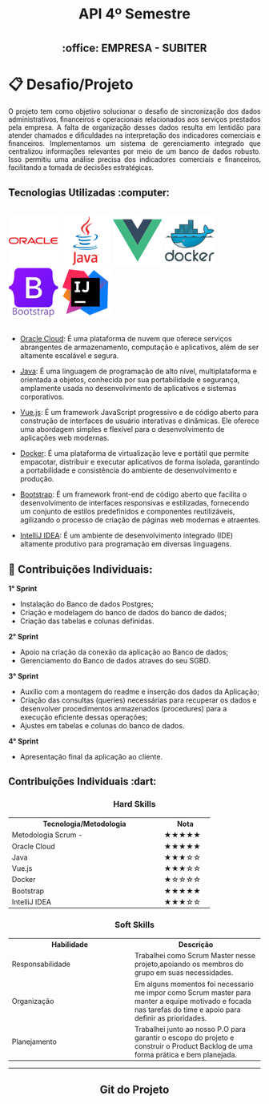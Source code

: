 <html>
<body>
 <h1 align="center"> API 4º Semestre</h1>
 <h1 align="center"> 
 <h2 align="center">:office: EMPRESA - SUBITER</h2>
 
# :clipboard: Desafio/Projeto
  

  <p align="justify" style="font-family:roboto;"> O projeto tem como objetivo solucionar o desafio de sincronização dos dados administrativos, financeiros e operacionais relacionados aos serviços prestados pela empresa. A falta de organização desses dados resulta em lentidão para atender chamados e dificuldades na interpretação dos indicadores comerciais e financeiros. Implementamos um sistema de gerenciamento integrado que centralizou informações relevantes por meio de um banco de dados robusto. Isso permitiu uma análise precisa dos indicadores comerciais e financeiros, facilitando a tomada de decisões estratégicas.

<h2 style="font-family:roboto;"> Tecnologias Utilizadas :computer:</h2>
 
 <div style="display: inline_block"><br> 
 <img src="https://raw.githubusercontent.com/devicons/devicon/1119b9f84c0290e0f0b38982099a2bd027a48bf1/icons/oracle/oracle-original.svg" width="100"    height="100" />	 
 <img src="https://raw.githubusercontent.com/devicons/devicon/1119b9f84c0290e0f0b38982099a2bd027a48bf1/icons/java/java-original-wordmark.svg" width="100"    height="100" />
 <img src="https://raw.githubusercontent.com/devicons/devicon/1119b9f84c0290e0f0b38982099a2bd027a48bf1/icons/vuejs/vuejs-original.svg" width="100" height="100" />
 <img src="https://raw.githubusercontent.com/devicons/devicon/1119b9f84c0290e0f0b38982099a2bd027a48bf1/icons/docker/docker-original-wordmark.svg" width="100" height="100" />
 <img src="https://raw.githubusercontent.com/devicons/devicon/1119b9f84c0290e0f0b38982099a2bd027a48bf1/icons/bootstrap/bootstrap-original-wordmark.svg" width="100" height="100" />
 <img src="https://raw.githubusercontent.com/devicons/devicon/1119b9f84c0290e0f0b38982099a2bd027a48bf1/icons/intellij/intellij-original.svg" width="100" height="100" />
</div>
 
<br>
 
  <ul>
  <li><a href="https://www.oracle.com/br/cloud/">Oracle Cloud</a>: É uma plataforma de nuvem que oferece serviços abrangentes de armazenamento, computação e aplicativos, além de ser altamente escalável e segura.</p></li>
  </li>	  
  <li><a href="https://www.java.com/pt-BR/">Java</a>: É uma linguagem de programação de alto nível, multiplataforma e orientada a objetos, conhecida por sua portabilidade e segurança, amplamente usada no desenvolvimento de aplicativos e sistemas corporativos.</p></li>
  </li>
   <li><a href="https://vuejs.org/">Vue.js</a>: É um framework JavaScript progressivo e de código aberto para construção de interfaces de usuário interativas e dinâmicas. Ele oferece uma abordagem simples e flexível para o desenvolvimento de aplicações web modernas.</p></li>
  </li>
   <li><a href="https://www.docker.com/">Docker</a>: É uma plataforma de virtualização leve e portátil que permite empacotar, distribuir e executar aplicativos de forma isolada, garantindo a portabilidade e consistência do ambiente de desenvolvimento e produção.</p></li>
  </li>
   <li><a href="https://getbootstrap.com/">Bootstrap</a>: É um framework front-end de código aberto que facilita o desenvolvimento de interfaces responsivas e estilizadas, fornecendo um conjunto de estilos predefinidos e componentes reutilizáveis, agilizando o processo de criação de páginas web modernas e atraentes.</p></li>
  </li>
  <li><a href="https://www.jetbrains.com/idea/">IntelliJ IDEA</a>: É um ambiente de desenvolvimento integrado (IDE) altamente produtivo para programação em diversas linguagens.</p></li>
  </li>
  </ul>

 ## :dart: Contribuições Individuais:

 **1° Sprint**
- Instalação do Banco de dados Postgres;
- Criação e modelagem do banco de dados do banco de dados;
- Criação das tabelas e colunas definidas.

 **2° Sprint**  
- Apoio na criação da conexão da aplicação ao Banco de dados;
- Gerenciamento do Banco de dados atraves do seu SGBD.

 **3° Sprint**
 - Auxilio com a montagem do readme e inserção dos dados da Aplicação;
 - Criação das consultas (queries) necessárias para recuperar os dados e desenvolver procedimentos armazenados (procedures) para a execução eficiente dessas operações;
 - Ajustes em tabelas e colunas do banco de dados.

 **4° Sprint**
 - Apresentação final da aplicação ao cliente.
  
  <h2 style="font-family:roboto;"> Contribuições Individuais :dart:</h2>

  <h3 align="center"> Hard Skills </h3>
  <table align="center">
    <tr>
      <th width="290px">Tecnologia/Metodologia</th>
      <th width="85px">Nota</th>
    </tr>
    <tr>
      <td>Metodologia Scrum -</td>
      <td>★★★★★</td>
    </tr>
    <tr>
      <td>Oracle Cloud</td>
      <td>★★★★★</td>
     </tr>	
    <tr>
      <td>Java</td>
      <td>★★★☆☆</td>
     </tr>
    <tr>
      <td>Vue.js</td>
      <td>★★★☆☆</td>
     </tr>
   <tr>
      <td>Docker</td>
      <td>★☆☆☆☆</td>
   </tr>
   <tr>
      <td>Bootstrap</td>
      <td>★★★★★</td>
    </tr>
    <tr>
      <td>IntelliJ IDEA</td>
      <td>★★★☆☆</td>
    </tr>
  </table>
  
  <h3 align="center">Soft Skills</h3>
  <table align="center">
    <tr>
      <th width="270px">Habilidade</th>
      <th width="290px">Descrição</th>
    </tr>
    <tr>
      <td>Responsabilidade</td>
      <td>Trabalhei como Scrum Master nesse projeto,apoiando os membros do grupo em suas necessidades.</td>
    </tr>
    <tr>
      <td>Organização</td>
      <td>Em alguns momentos foi necessario me impor como Scrum master para manter a equipe motivado e focada nas tarefas do time e apoio para definir as prioridades.</td>
    </tr>
    <tr>
      <td>Planejamento</td>
      <td>Trabalhei junto ao nosso P.O para garantir o escopo do projeto e construir o Product Backlog de uma forma prática e bem planejada.</td>
    </tr>
  </table>
  
---

 <h2 align="center"> Git do Projeto</h2>

   
   
</body>
</html>
